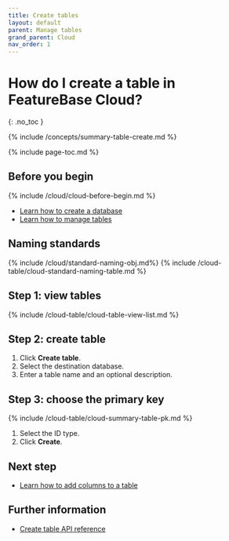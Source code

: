 ```yaml
---
title: Create tables
layout: default
parent: Manage tables
grand_parent: Cloud
nav_order: 1
---
```


# How do I create a table in FeatureBase Cloud?
{: .no_toc }

{% include /concepts/summary-table-create.md %}

{% include page-toc.md %}

## Before you begin

{% include /cloud/cloud-before-begin.md %}
* [Learn how to create a database](/docs/cloud/cloud-databases/cloud-db-create)
* [Learn how to manage tables](/docs/cloud/cloud-tables/cloud-table-manage)

## Naming standards

{% include /cloud/standard-naming-obj.md%}
{% include /cloud-table/cloud-standard-naming-table.md %}

## Step 1: view tables

{% include /cloud-table/cloud-table-view-list.md %}

## Step 2: create table

1. Click **Create table**.
2. Select the destination database.
3. Enter a table name and an optional description.

## Step 3: choose the primary key

{% include /cloud-table/cloud-summary-table-pk.md %}

1. Select the ID type.
2. Click **Create**.

## Next step

* [Learn how to add columns to a table](/docs/cloud/cloud-tables/cloud-table-add-column)

## Further information

* [Create table API reference](https://api-docs-featurebase-cloud.redoc.ly/v2#operation/createTable)
